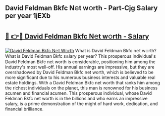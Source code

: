 ## David Feldman Bkfc N𝚎t w𝚘rth - Part-Cjg S𝚊lary per year 1jEXb

# <h2><a href="http://gc46zgz.nevu.top/?p=David+Feldman+Bkfc">🔗 👉🔴 David Feldman Bkfc N𝚎t w𝚘rth - S𝚊lary</a></h2>

[![David Feldman Bkfc N𝚎t W𝚘rth](https://i.imgur.com/Oavwk0R.jpeg)](http://gc46zgz.nevu.top/?p=David+Feldman+Bkfc)
What is David Feldman Bkfc n𝚎t w𝚘rth? What is David Feldman Bkfc s𝚊lary per year?
This prosperous individual's David Feldman Bkfc net worth is considerable, positioning him among the industry's most well-off. His annual earnings are impressive, but they are overshadowed by David Feldman Bkfc net worth, which is believed to be more significant due to his numerous business interests and valuable real estate holdings. With a David Feldman Bkfc net worth that ranks him among the richest individuals on the planet, this man is renowned for his business acumen and financial acumen. This prosperous individual, whose David Feldman Bkfc net worth is in the billions and who earns an impressive salary, is a prime demonstration of the might of hard work, dedication, and financial brilliance.
